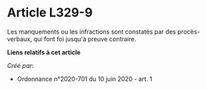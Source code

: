 # Article L329-9

Les manquements ou les infractions sont constatés par des procès-verbaux, qui font foi jusqu'à preuve contraire.

**Liens relatifs à cet article**

_Créé par_:

  - Ordonnance n°2020-701 du 10 juin 2020 - art. 1
